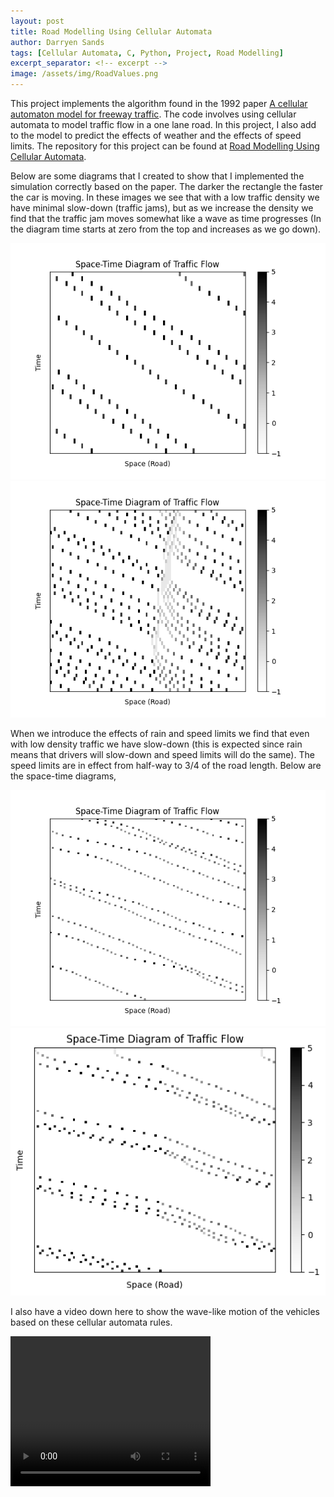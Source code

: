 ```yaml
---
layout: post
title: Road Modelling Using Cellular Automata
author: Darryen Sands
tags: [Cellular Automata, C, Python, Project, Road Modelling]
excerpt_separator: <!-- excerpt -->
image: /assets/img/RoadValues.png
---
```


This project implements the algorithm found in the 1992 paper [A cellular automaton model for freeway traffic](https://hal.science/jpa-00246697v1/document). The code involves using cellular automata to model traffic flow in a one lane road. In this project, I also add to the model to predict the effects of weather and the effects of speed limits. The repository for this project can be found at [Road Modelling Using Cellular Automata](https://github.com/DarryenSands/MCSC6040-FinalProject).

<!-- excerpt -->

Below are some diagrams that I created to show that I implemented the simulation correctly based on the paper. The darker the rectangle the faster the car is moving. In these images we see that with a low traffic density we have minimal slow-down (traffic jams), but as we increase the density we find that the traffic jam moves somewhat like a wave as time progresses (In the diagram time starts at zero from the top and increases as we go down). 

![Low Traffic Density](\assets\img\RoadValues.png "Low Traffic Density") ![High Traffic Density](\assets\img\RoadValues2.png "High Traffic Density")

When we introduce the effects of rain and speed limits we find that even with low density traffic we have slow-down (this is expected since rain means that drivers will slow-down and speed limits will do the same). The speed limits are in effect from half-way to 3/4 of the road length. Below are the space-time diagrams, 

![Rain Traffic Density](\assets\img\RoadValues3Rainpt8.png "Rain Traffic Density") ![Speed Limit Traffic Density](\assets\img\RoadValuesSpeedLimit.png "Speed Limit Traffic Density")

I also have a video down here to show the wave-like motion of the vehicles based on these cellular automata rules.
 
<video width="320" height="240" controls>
  <source src="\assets\img\test.mov" type="video/mp4">
</video>

